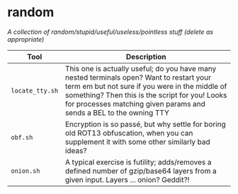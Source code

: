 # random

_A collection of random/stupid/useful/useless/pointless stuff (delete as appropriate)_

| Tool | Description |
| ---- | ----------- |
| `locate_tty.sh` | This one is actually useful; do you have many nested terminals open?  Want to restart your term em but not sure if you were in the middle of something?  Then this is the script for you!  Looks for processes matching given params and sends a BEL to the owning TTY |
| `obf.sh` | Encryption is so passé, but why settle for boring old ROT13 obfuscation, when you can supplement it with some other similarly bad ideas? |
| `onion.sh` | A typical exercise is futility; adds/removes a defined number of gzip/base64 layers from a given input. Layers ... onion?  Geddit?! |
